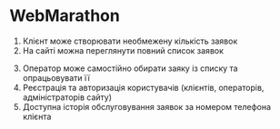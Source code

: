 # WebMarathon
1. Клієнт може створювати необмежену кількість заявок
2. На сайті можна переглянути повний список заявок </p>
3. Оператор може самостійно обирати заяку із списку та опрацьовувати її
4. Реєстрація та авторизація користувачів (клієнтів, операторів, адміністраторів сайту)
5. Доступна історія обслуговування заявок за номером телефона клієнта 
